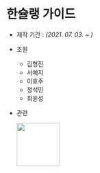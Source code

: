 한슐랭 가이드
===

* 제작 기간 : *(2021. 07. 03. ~ )*

* 조원
  - 김형진
  - 서예지
  - 이효주
  - 정석민
  - 최윤성

* 관련

  [<img src="https://www.notion.so/image/https%3A%2F%2Fs3-us-west-2.amazonaws.com%2Fsecure.notion-static.com%2F2e59b86b-59ef-41cc-89e0-87777afe711c%2F.png?table=block&id=fa1fb1f2-8546-4cf6-99e1-c9707d426624&spaceId=95de549c-338a-4214-a4ac-a68fb037b4bf&width=250&userId=1eae3ef8-658f-43b6-b33f-f51d90992e19&cache=v2" width=100/>](https://www.notion.so/fa1fb1f285464cf699e1c9707d426624)
